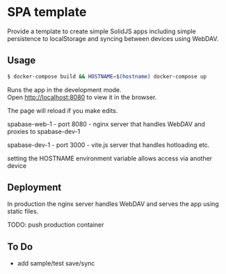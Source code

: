 # SPA template

Provide a template to create simple SolidJS apps including simple persistence
to localStorage and syncing between devices using WebDAV.

## Usage

```bash
$ docker-compose build && HOSTNAME=$(hostname) docker-compose up
```

Runs the app in the development mode.<br>
Open [http://localhost:8080](http://localhost:8080) to view it in the browser.

The page will reload if you make edits.<br>

spabase-web-1 - port 8080 - nginx server that handles WebDAV and proxies to spabase-dev-1

spabase-dev-1 - port 3000 - vite.js server that handles hotloading etc.

setting the HOSTNAME environment variable allows access via another device
 
## Deployment

In production the nginx server handles WebDAV and serves the app using static files.

TODO: push production container


## To Do

- add sample/test save/sync